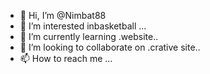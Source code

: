 - 👋 Hi, I’m @Nimbat88
- 👀 I’m interested inbasketball ...
- 🌱 I’m currently learning .website..
- 💞️ I’m looking to collaborate on .crative  site..
- 📫 How to reach me ...

<!---
Nimbat88/Nimbat88 is a ✨ special ✨ repository because its `README.md` (this file) appears on your GitHub profile.
You can click the Preview link to take a look at your changes.
--->
